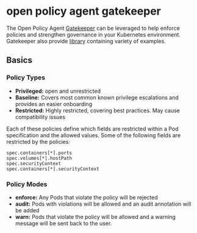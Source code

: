 # open policy agent gatekeeper 

The Open Policy Agent [Gatekeeper](https://open-policy-agent.github.io/gatekeeper/website/docs/) can be leveraged to help enforce policies and strengthen governance in your Kubernetes environment. Gatekeeper also provide [library](https://open-policy-agent.github.io/gatekeeper-library/website/allowedrepos) containing variety of examples.


## Basics
### Policy Types
* <b>Privileged:</b>  open and unrestricted
* <b>Baseline:</b> Covers most common known privilege escalations and provides an easier onboarding
* <b>Restricted:</b> Highly restricted, covering best practices. May cause compatibility issues

Each of these policies define which fields are restricted within a Pod specification and the allowed values. Some of the following fields are restricted by the policies:

```
spec.containers[*].ports
spec.volumes[*].hostPath
spec.securityContext
spec.containers[*].securityContext
```

### Policy Modes
* <b>enforce:</b> Any Pods that violate the policy will be rejected
* <b>audit:</b> Pods with violations will be allowed and an audit annotation will be added
* <b>warn:</b> Pods that violate the policy will be allowed and a warning message will be sent back to the user.
